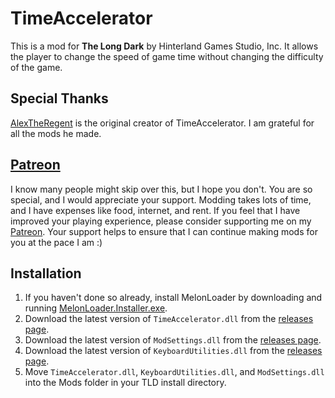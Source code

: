 ﻿# TimeAccelerator

This is a mod for **The Long Dark** by Hinterland Games Studio, Inc. It allows the player to change the speed of game time without changing the difficulty of the game.

## Special Thanks

[AlexTheRegent](https://github.com/AlexTheRegent) is the original creator of TimeAccelerator. I am grateful for all the mods he made.

## [Patreon](https://www.patreon.com/ds5678)

I know many people might skip over this, but I hope you don't. You are so special, and I would appreciate your support. Modding takes lots of time, and I have expenses like food, internet, and rent. If you feel that I have improved your playing experience, please consider supporting me on my [Patreon](https://www.patreon.com/ds5678). Your support helps to ensure that I can continue making mods for you at the pace I am :)

## Installation

1. If you haven't done so already, install MelonLoader by downloading and running [MelonLoader.Installer.exe](https://github.com/HerpDerpinstine/MelonLoader/releases/latest/download/MelonLoader.Installer.exe).
2. Download the latest version of `TimeAccelerator.dll` from the [releases page](https://github.com/ds5678/TimeAccelerator/releases).
3. Download the latest version of `ModSettings.dll` from the [releases page](https://github.com/zeobviouslyfakeacc/ModSettings/releases).
4. Download the latest version of `KeyboardUtilities.dll` from the [releases page](https://github.com/ds5678/KeyboardUtilities/releases).
5. Move `TimeAccelerator.dll`, `KeyboardUtilities.dll`, and `ModSettings.dll` into the Mods folder in your TLD install directory.
